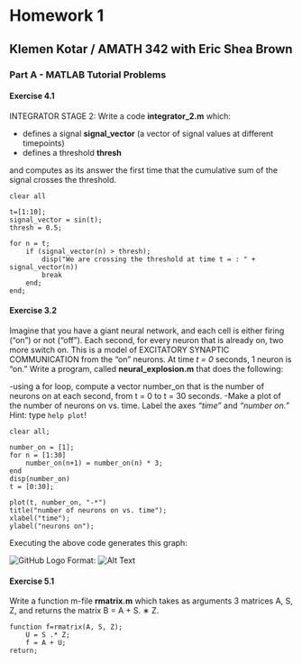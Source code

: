 # Homework 1
## Klemen Kotar / AMATH 342 with Eric Shea Brown

### Part A - MATLAB Tutorial Problems

#### Exercise 4.1

INTEGRATOR STAGE 2: Write a code **integrator_2.m** which:

- defines a signal **signal_vector** (a vector of signal values at different timepoints) 
- defines a threshold **thresh**

and computes as its answer the first time that the cumulative sum of the signal crosses the threshold.

```
clear all

t=[1:10];
signal_vector = sin(t);
thresh = 0.5;

for n = t;
    if (signal_vector(n) > thresh);
        disp("We are crossing the threshold at time t = : " + signal_vector(n))
        break
    end;
end;
```

#### Exercise 3.2

Imagine that you have a giant neural network, and each cell is either firing (“on”) or not (“off”). Each second, for every neuron that is already on, two more switch on. This is a model of EXCITATORY SYNAPTIC COMMUNICATION from the “on” neurons. At time *t = 0* seconds, 1 neuron is “on.” Write a program, called **neural_explosion.m** that does the following:

-using a for loop, compute a vector number_on that is the number of neurons on at each second, from t = 0 to t = 30 seconds.
-Make a plot of the number of neurons on vs. time. Label the axes *“time”* and *“number on.”* Hint: type ```help plot```!

```
clear all;

number_on = [1];
for n = [1:30]
    number_on(n+1) = number_on(n) * 3;
end
disp(number_on)
t = [0:30];

plot(t, number_on, "-*")
title("number of neurons on vs. time");
xlabel("time");
ylabel("neurons on");
```
Executing the above code generates this graph:

![GitHub Logo](../number_of_neurons_on_vs_time.png)
Format: ![Alt Text](url)


#### Exercise 5.1

Write a function m-file **rmatrix.m** which takes as arguments 3 matrices A, S, Z, and returns the matrix B = A + S. ∗ Z.

```
function f=rmatrix(A, S, Z);
    U = S .* Z;
    f = A + U;
return;
```
